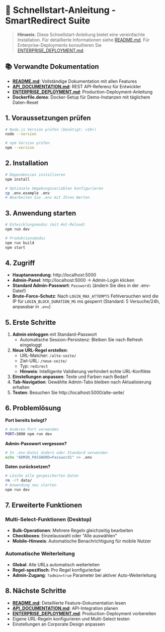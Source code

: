 # 🚀 Schnellstart-Anleitung - SmartRedirect Suite

> **Hinweis**: Diese Schnellstart-Anleitung bietet eine vereinfachte Installation. Für detaillierte Informationen siehe [README.md](./README.md). Für Enterprise-Deployments konsultieren Sie [ENTERPRISE_DEPLOYMENT.md](./ENTERPRISE_DEPLOYMENT.md).

## 📚 Verwandte Dokumentation
- **[README.md](./README.md)**: Vollständige Dokumentation mit allen Features
- **[API_DOCUMENTATION.md](./API_DOCUMENTATION.md)**: REST API-Referenz für Entwickler
- **[ENTERPRISE_DEPLOYMENT.md](./ENTERPRISE_DEPLOYMENT.md)**: Production-Deployment-Anleitung
- **Dockerfile.demo**: Docker-Setup für Demo-Instanzen mit täglichem Daten-Reset

## 1. Voraussetzungen prüfen

```bash
# Node.js Version prüfen (benötigt: v18+)
node --version

# npm Version prüfen
npm --version
```

## 2. Installation

```bash
# Dependencies installieren
npm install

# Optionale Umgebungsvariablen konfigurieren
cp .env.example .env
# Bearbeiten Sie .env mit Ihren Werten
```

## 3. Anwendung starten

```bash
# Entwicklungsmodus (mit Hot-Reload)
npm run dev

# Produktionsmodus
npm run build
npm start
```

## 4. Zugriff

- **Hauptanwendung**: http://localhost:5000
- **Admin-Panel**: http://localhost:5000 → Admin-Login klicken
- **Standard Admin-Passwort**: `Password1` (ändern Sie dies in der .env-Datei!)
- **Brute-Force-Schutz**: Nach `LOGIN_MAX_ATTEMPTS` Fehlversuchen wird die IP für `LOGIN_BLOCK_DURATION_MS` ms gesperrt (Standard: 5 Versuche/24h, anpassbar in `.env`)

## 5. Erste Schritte

1. **Admin einloggen** mit Standard-Passwort
   - Automatische Session-Persistenz: Bleiben Sie nach Refresh eingeloggt
2. **Neue URL-Regel erstellen**:
   - URL-Matcher: `/alte-seite/`
   - Ziel-URL: `/neue-seite/`
   - Typ: `redirect`
   - **Hinweis**: Intelligente Validierung verhindert echte URL-Konflikte
3. **Einstellungen anpassen**: Texte und Farben nach Bedarf
4. **Tab-Navigation**: Gewählte Admin-Tabs bleiben nach Aktualisierung erhalten
5. **Testen**: Besuchen Sie http://localhost:5000/alte-seite/

## 6. Problemlösung

**Port bereits belegt?**
```bash
# Anderen Port verwenden
PORT=3000 npm run dev
```

**Admin-Passwort vergessen?**
```bash
# In .env-Datei ändern oder Standard verwenden
echo "ADMIN_PASSWORD=Password1" >> .env
```

**Daten zurücksetzen?**
```bash
# Lösche alle gespeicherten Daten
rm -rf data/
# Anwendung neu starten
npm run dev
```

## 7. Erweiterte Funktionen

### Multi-Select-Funktionen (Desktop)
- **Bulk-Operationen**: Mehrere Regeln gleichzeitig bearbeiten
- **Checkboxes**: Einzelauswahl oder "Alle auswählen"
- **Mobile-Hinweis**: Automatische Benachrichtigung für mobile Nutzer

### Automatische Weiterleitung
- **Global**: Alle URLs automatisch weiterleiten
- **Regel-spezifisch**: Pro Regel konfigurierbar
- **Admin-Zugang**: `?admin=true` Parameter bei aktiver Auto-Weiterleitung

## 8. Nächste Schritte

- **[README.md](./README.md)**: Detaillierte Feature-Dokumentation lesen
- **[API_DOCUMENTATION.md](./API_DOCUMENTATION.md)**: API-Integration planen
- **[ENTERPRISE_DEPLOYMENT.md](./ENTERPRISE_DEPLOYMENT.md)**: Production-Deployment vorbereiten
- Eigene URL-Regeln konfigurieren und Multi-Select testen
- Einstellungen an Corporate Design anpassen